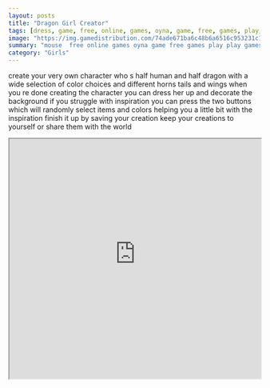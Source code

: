 ```yaml
---
layout: posts
title: "Dragon Girl Creator"
tags: [dress, game, free, online, games, oyna, game, free, games, play, play, games]
image: "https://img.gamedistribution.com/74ade671ba6c48b6a6516c953231c16e.jpg"
summary: "mouse  free online games oyna game free games play play games"
category: "Girls"
---
```


create your very own character who s half human and half dragon with a wide selection of color choices and different horns tails and wings when you re done creating the character you can dress her up and decorate the background if you struggle with inspiration you can press the two buttons which will randomly select items and colors helping you a little bit with the inspiration finish it up by saving your creation keep your creations to yourself or share them with the world

<iframe width="100%" height="480px;" src="https://flash.gamedistribution.com?game=74ade671ba6c48b6a6516c953231c16e"></iframe>